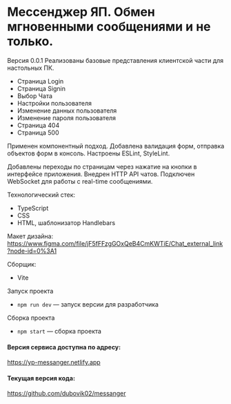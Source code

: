 # Мессенджер ЯП. Обмен мгновенными сообщениями и не только.

Версия 0.0.1
Реализованы базовые представления клиентской части для настольных ПК.

  - Страница Login
  - Страница Signin
  - Выбор Чата
  - Настройки пользователя
  - Изменение данных пользователя
  - Изменение пароля пользователя
  - Страница 404
  - Страница 500

Применен компонентный подход.
Добавлена валидация форм, отправка объектов форм в консоль.
Настроены ESLint, StyleLint.

Добавлены переходы по страницам через нажатие на кнопки в интерфейсе приложения. 
Внедрен HTTP API чатов.
Подключен WebSocket для работы с real-time сообщениями.

Технологический стек:
- TypeScript
- CSS
- HTML, шаблонизатор Handlebars

Макет дизайна:
https://www.figma.com/file/jF5fFFzgGOxQeB4CmKWTiE/Chat_external_link?node-id=0%3A1

Сборщик: 
- Vite

Запуск проекта
- `npm run dev` — запуск версии для разработчика

Сборка проекта
- `npm start` — сборка проекта

#### Версия сервиса доступна по адресу:
https://yp-messanger.netlify.app

#### Текущая версия кода:
https://github.com/dubovik02/messanger
